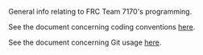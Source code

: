 General info relating to FRC Team 7170's programming.

See the document concerning coding conventions [here](conventions.md).

See the document concerning Git usage [here](git.md).
